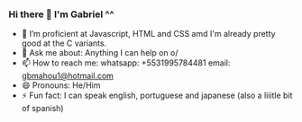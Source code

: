 ### Hi there 👋 I'm Gabriel ^^

- 🌱 I’m proficient at Javascript, HTML and CSS amd I'm already pretty good at the C variants.
- 💬 Ask me about: Anything I can help on o/
- 📫 How to reach me: whatsapp: +5531995784481 email: gbmahou1@hotmail.com
- 😄 Pronouns: He/Him
- ⚡ Fun fact: I can speak english, portuguese and japanese (also a liiitle bit of spanish)
